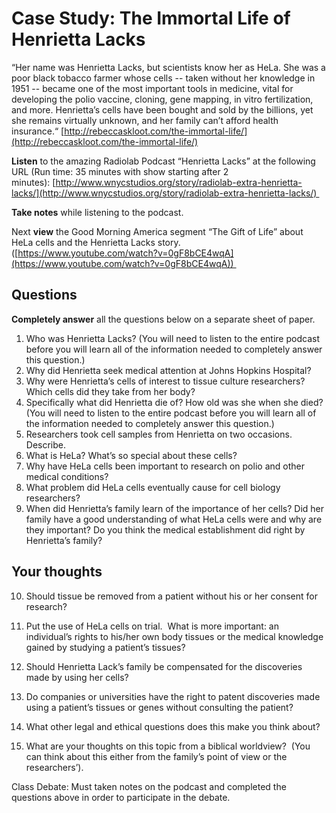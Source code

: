 # Case Study: The Immortal Life of Henrietta Lacks

“Her name was Henrietta Lacks, but scientists know her as HeLa. She was a poor black tobacco farmer whose cells -- taken without her knowledge in 1951 -- became one of the most important tools in medicine, vital for developing the polio vaccine, cloning, gene mapping, in vitro fertilization, and more. Henrietta’s cells have been bought and sold by the billions, yet she remains virtually unknown, and her family can’t afford health insurance.“ [http://rebeccaskloot.com/the-immortal-life/](http://rebeccaskloot.com/the-immortal-life/)

**Listen** to the amazing Radiolab Podcast “Henrietta Lacks” at the following URL (Run time: 35 minutes with show starting after 2 minutes): [http://www.wnycstudios.org/story/radiolab-extra-henrietta-lacks/](http://www.wnycstudios.org/story/radiolab-extra-henrietta-lacks/) 

**Take notes** while listening to the podcast.

Next **view** the Good Morning America segment “The Gift of Life” about HeLa cells and the Henrietta Lacks story. ([https://www.youtube.com/watch?v=0gF8bCE4wqA](https://www.youtube.com/watch?v=0gF8bCE4wqA)) 

## Questions

**Completely answer** all the questions below on a separate sheet of paper. 

1.  Who was Henrietta Lacks? (You will need to listen to the entire podcast before you will learn all of the information needed to completely answer this question.)
2.  Why did Henrietta seek medical attention at Johns Hopkins Hospital?
3.  Why were Henrietta’s cells of interest to tissue culture researchers? Which cells did they take from her body?
4.  Specifically what did Henrietta die of? How old was she when she died? (You will need to listen to the entire podcast before you will learn all of the information needed to completely answer this question.)
5.  Researchers took cell samples from Henrietta on two occasions. Describe.
6.  What is HeLa? What’s so special about these cells?
7.  Why have HeLa cells been important to research on polio and other medical conditions?
8.  What problem did HeLa cells eventually cause for cell biology researchers?
9.  When did Henrietta’s family learn of the importance of her cells? Did her family have a good understanding of what HeLa cells were and why are they important? Do you think the medical establishment did right by Henrietta’s family?

## Your thoughts

10.  Should tissue be removed from a patient without his or her consent for research?
    
11.  Put the use of HeLa cells on trial.  What is more important: an individual’s rights to his/her own body tissues or the medical knowledge gained by studying a patient’s tissues?
    
12.  Should Henrietta Lack’s family be compensated for the discoveries made by using her cells?
    
13.  Do companies or universities have the right to patent discoveries made using a patient’s tissues or genes without consulting the patient?
    
14.  What other legal and ethical questions does this make you think about?
    
15.  What are your thoughts on this topic from a biblical worldview?  (You can think about this either from the family’s point of view or the researchers’).  
    

  
  

Class Debate: Must taken notes on the podcast and completed the questions above in order to participate in the debate.